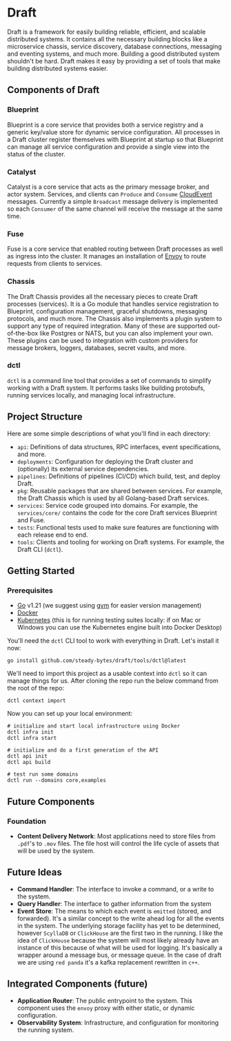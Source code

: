 # Draft

Draft is a framework for easily building reliable, efficient, and scalable distributed systems. It contains all the necessary building blocks like a microservice chassis, service discovery, database connections, messaging and eventing systems, and much more. Building a good distributed system shouldn't be hard. Draft makes it easy by providing a set of tools that make building distributed systems easier.

## Components of Draft

### Blueprint

Blueprint is a core service that provides both a service registry and a generic key/value store for dynamic service configuration. All processes in a Draft cluster register themselves with Blueprint at startup so that Blueprint can manage all service configuration and provide a single view into the status of the cluster.

### Catalyst
Catalyst is a core service that acts as the primary message broker, and actor system. Services, and clients can `Produce` and `Consume` [CloudEvent](https://cloudevents.io/) messages. Currently a simple `Broadcast` message delivery is implemented so each `Consumer` of the same channel will receive the message at the same time.

### Fuse

Fuse is a core service that enabled routing between Draft processes as well as ingress into the cluster. It manages an installation of [Envoy](https://www.envoyproxy.io/) to route requests from clients to services.

### Chassis

The Draft Chassis provides all the necessary pieces to create Draft processes (services). It is a Go module that handles service registration to Blueprint, configuration management, graceful shutdowns, messaging protocols, and much more. The Chassis also implements a plugin system to support any type of required integration. Many of these are supported out-of-the-box like Postgres or NATS, but you can also implement your own. These plugins can be used to integration with custom providers for message brokers, loggers, databases, secret vaults, and more.

### dctl

`dctl` is a command line tool that provides a set of commands to simplify working with a Draft system. It performs tasks like building protobufs, running services locally, and managing local infrastructure.


## Project Structure

Here are some simple descriptions of what you'll find in each directory:

- `api`: Definitions of data structures, RPC interfaces, event specifications, and more.
- `deployments`: Configuration for deploying the Draft cluster and (optionally) its external service dependencies.
- `pipelines`: Definitions of pipelines (CI/CD) which build, test, and deploy Draft.
- `pkg`: Reusable packages that are shared between services. For example, the Draft Chassis which is used by all Golang-based Draft services.
- `services`: Service code grouped into domains. For example, the `services/core/` contains the code for the core Draft services Blueprint and Fuse.
- `tests`: Functional tests used to make sure features are functioning with each release end to end.
- `tools`: Clients and tooling for working on Draft systems. For example, the Draft CLI (`dctl`).


## Getting Started

### Prerequisites

* [Go](https://golang.org/doc/install) v1.21 (we suggest using [gvm](https://github.com/moovweb/gvm) for easier version management)
* [Docker](https://docs.docker.com/get-docker/)
* [Kubernetes](https://kubernetes.io/docs/tasks/tools/) (this is for running testing suites locally: if on Mac or Windows you can use the Kubernetes engine built into Docker Desktop)

You'll need the `dctl` CLI tool to work with everything in Draft. Let's install it now:

```shell
go install github.com/steady-bytes/draft/tools/dctl@latest
```

We'll need to import this project as a usable context into `dctl` so it can manage things for us. After cloning the repo run the below command from the root of the repo:

```shell
dctl context import
```

Now you can set up your local environment:

```shell
# initialize and start local infrastructure using Docker
dctl infra init
dctl infra start

# initialize and do a first generation of the API
dctl api init
dctl api build

# test run some domains
dctl run --domains core,examples
```

## Future Components

### Foundation

* __Content Delivery Network__: Most applications need to store files from `.pdf`'s to `.mov` files. The file host will control the life cycle of assets that will be used by the system.

## Future Ideas

* __Command Handler__: The interface to invoke a command, or a write to the system.
* __Query Handler__: The interface to gather information from the system
* __Event Store__: The means to which each event is `emitted` (stored, and forwarded). It's a similar concept to the write ahead log for all the events in the system. The underlying storage facility has yet to be determined, however `ScyllaDB` or `ClickHouse` are the first two in the running. I like the idea of `ClickHouse` because the system will most likely already have an instance of this because of what will be used for logging. It's basically a wrapper around a message bus, or message queue. In the case of draft we are using `red panda` it's a kafka replacement rewritten in `c++`.

## Integrated Components (future)

* __Application Router__: The public entrypoint to the system. This component uses the `envoy` proxy with either static, or dynamic configuration.
* __Observability System__: Infrastructure, and configuration for monitoring the running system.
